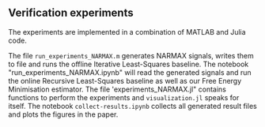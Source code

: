 ## Verification experiments

The experiments are implemented in a combination of MATLAB and Julia code. 

The file `run_experiments_NARMAX.m` generates NARMAX signals, writes them to file and runs the offline Iterative Least-Squares baseline. The notebook "run_experiments_NARMAX.ipynb" will read the generated signals and run the online Recursive Least-Squares baseline as well as our Free Energy Minimisation estimator. The file 'experiments_NARMAX.jl" contains functions to perform the experiments and `visualization.jl` speaks for itself. The notebook `collect-results.ipynb` collects all generated result files and plots the figures in the paper.
